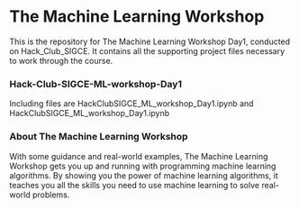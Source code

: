 # The Machine Learning Workshop
This is the repository for The Machine Learning Workshop Day1, conducted on Hack_Club_SIGCE. It contains all the supporting project files necessary to work through the course.

### Hack-Club-SIGCE-ML-workshop-Day1
Including files are HackClubSIGCE_ML_workshop_Day1.ipynb and HackClubSIGCE_ML_workshop_Day1.ipynb

### About The Machine Learning Workshop
With some guidance and real-world examples, The Machine Learning Workshop gets you up and running with programming machine learning algorithms. By showing you the power of machine learning algorithms, it teaches you all the skills you need to use machine learning to solve real-world problems.
